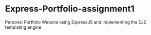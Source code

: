 # Express-Portfolio-assignment1
Personal Portfolio Website using ExpressJS and implementing the EJS templating
engine
